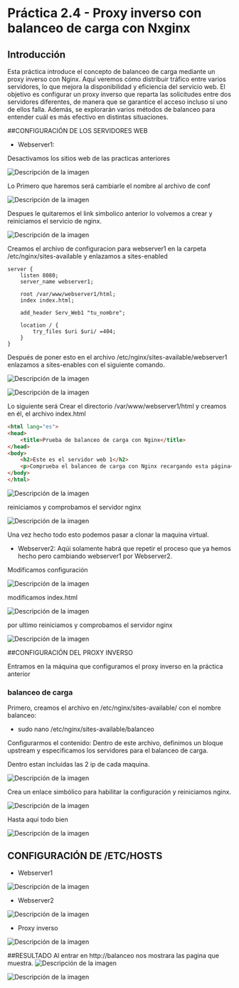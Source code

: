 # **Práctica 2.4 - Proxy inverso con balanceo de carga con Nxginx**

## Introducción

Esta práctica introduce el concepto de balanceo de carga mediante un proxy inverso con Nginx.
Aquí veremos cómo distribuir tráfico entre varios servidores, lo que mejora la disponibilidad y eficiencia del servicio web.
El objetivo es configurar un proxy inverso que reparta las solicitudes entre dos servidores diferentes, de manera que se garantice el acceso incluso si uno de ellos falla.
Además, se explorarán varios métodos de balanceo para entender cuál es más efectivo en distintas situaciones.

##CONFIGURACIÓN DE LOS SERVIDORES WEB

- Webserver1:

Desactivamos los sitios web de las practicas anteriores

![Descripción de la imagen](images/58.png)

Lo Primero que haremos será cambiarle el nombre al archivo de conf

![Descripción de la imagen](images/56.png)

Despues le quitaremos el link simbolico anterior lo volvemos a crear y reiniciamos el servicio de nginx.

![Descripción de la imagen](images/56.png)

Creamos el archivo de configuracion para webserver1 en la carpeta /etc/nginx/sites-available y enlazamos a sites-enabled
```
server {
    listen 8080;
    server_name webserver1;

    root /var/www/webserver1/html;
    index index.html;

    add_header Serv_Web1 "tu_nombre";

    location / {
        try_files $uri $uri/ =404;
    }
}
```
Después de poner esto en el archivo /etc/nginx/sites-available/webserver1 enlazamos a sites-enables con el siguiente comando.

![Descripción de la imagen](images/59.png)

![Descripción de la imagen](images/60.png)

Lo siguiente será Crear el directorio /var/www/webserver1/html y creamos en él, el archivo index.html

```html
<html lang="es">
<head>
    <title>Prueba de balanceo de carga con Nginx</title>
</head>
<body>
    <h2>Este es el servidor web 1</h2>
    <p>Comprueba el balanceo de carga con Nginx recargando esta página</p>>
</body>
</html>
```
![Descripción de la imagen](images/62.png)

reiniciamos y comprobamos el servidor nginx

![Descripción de la imagen](images/63.png)

Una vez hecho todo esto podemos pasar a clonar la maquina virtual.

- Webserver2:
Aqúi solamente habrá que repetir el proceso que ya hemos hecho pero cambiando webserver1 por Webserver2.

Modificamos configuración

![Descripción de la imagen](images/64.png)

modificamos index.html

![Descripción de la imagen](images/65.png)

por ultimo reiniciamos y comprobamos el servidor nginx

![Descripción de la imagen](images/66.png)

##CONFIGURACIÓN DEL PROXY INVERSO

Entramos en la máquina que configuramos el proxy inverso en la práctica anterior

### balanceo de carga
Primero, creamos el archivo en /etc/nginx/sites-available/ con el nombre balanceo:

- sudo nano /etc/nginx/sites-available/balanceo

Configurarmos el contenido: Dentro de este archivo, definimos un bloque upstream y especificamos los servidores para el balanceo de carga.

Dentro estan incluidas las 2 ip de cada maquina.

![Descripción de la imagen](images/67.png)

Crea un enlace simbólico para habilitar la configuración y reiniciamos nginx.

![Descripción de la imagen](images/68.png)

Hasta aquí todo bien

![Descripción de la imagen](images/69.png)

## CONFIGURACIÓN DE /ETC/HOSTS
- Webserver1

![Descripción de la imagen](images/70.png)

- Webserver2

![Descripción de la imagen](images/70.png)

- Proxy inverso

![Descripción de la imagen](images/70.png)

##RESULTADO
Al entrar en http://balanceo nos mostrara las pagina que muestra.
![Descripción de la imagen](images/71.png)

![Descripción de la imagen](images/72.png)
